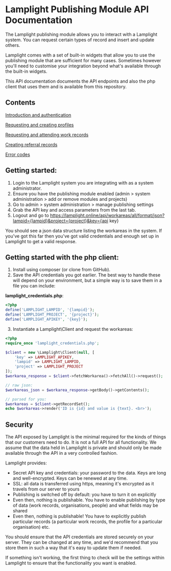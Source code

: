 # Lamplight Publishing Module API Documentation

The Lamplight publishing module allows you to interact with a Lamplight system.  You can request certain types of 
record and insert and update others.

Lamplight comes with a set of built-in widgets that allow you to use the publishing module that are sufficient
for many cases.  Sometimes however you'll need to customise your integration beyond what's available through
the built-in widgets.

This API documentation documents the API endpoints and also the php client that uses them and is available from
this repository.

## Contents

[Introduction and authentication](api.html)

[Requesting and creating profiles](profiles.html)

[Requesting and attending work records](work.html)

[Creating referral records](referral.html)

[Error codes](errors.html)

## Getting started:

1. Login to the Lamplight system you are integrating with as a system administrator.
2. Ensure you have the publishing module enabled (admin > system administration > add or remove modules and projects)
3. Go to admin > system administration > manage publishing settings
4. Grab the API key and access parameters from the last tab.
5. Logout and go to https://lamplight.online/api/workareas/all/format/json?lampid={lampid}&project={project}&key={api key}

You should see a json data structure listing the workareas in the system.  If you've got this far then you've got valid
credentials and enough set up in Lamplight to get a valid response.


## Getting started with the php client:

1. Install using composer (or clone from GitHub).
2. Save the API credentials you got earlier.  The best way to handle these will depend on your environment, but
a simple way is to save them in a file you can include:

**lamplight_credentials.php**:

```php
<?php
define('LAMPLIGHT_LAMPID', '{lampid}');
define('LAMPLIGHT_PROJECT', '{project}');
define('LAMPLIGHT_APIKEY', '{key}');
```

3. Instantiate a Lamplight\Client and request the workareas:

```php
<?php 
require_once 'lamplight_credentials.php';

$client = new \Lamplight\Client(null, [
    'key' => LAMPLIGHT_APIKEY, 
    'lampid' => LAMPLIGHT_LAMPID, 
    'project' => LAMPLIGHT_PROJECT
]);
$workarea_response = $client->fetchWorkarea()->fetchAll()->request();

// raw json:
$workareas_json = $workarea_response->getBody()->getContents();

// parsed for you:
$workareas = $client->getRecordSet();
echo $workareas->render('ID is {id} and value is {text}. <br>');

```


## Security

The API exposed by Lamplight is the minimal required for the kinds of things that our customers
need to do. It is not a full API for all functionality.  We assume that the data held in Lamplight is private
and should only be made available through the API in a very controlled fashion.

Lamplight provides:

- Secret API key and credentials: your password to the data. Keys are long and well-encrypted. Keys can be renewed at any time.
- SSL: all data is transferred using https, meaning it's encrypted as it travels from our server to yours
- Publishing is switched off by default: you have to turn it on explicitly
- Even then, nothing is publishable. You have to enable publishing by type of data (work records, organisations, people) and what fields may be shared
- Even then, nothing is publishable! You have to explicitly publish particular records (a particular work records, the profile for a particular organisation) etc.

You should ensure that the API credentials are stored securely on your server.  They can be changed at any time, and 
we'd recommend that you store them in such a way that it's easy to update them if needed.

If something isn't working, the first thing to check will be the settings within Lamplight to ensure that the functionality
you want is enabled.

